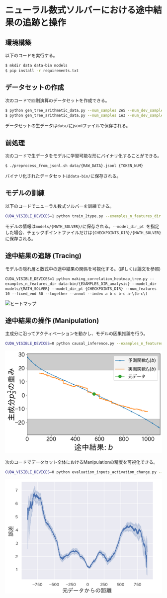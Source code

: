 # ニューラル数式ソルバーにおける途中結果の追跡と操作

## 環境構築
以下のコードを実行する。
```bash
$ mkdir data data-bin models
$ pip install -r requirements.txt
```


## データセットの作成
次のコードで四則演算のデータセットを作成できる。
```bash
$ python gen_tree_arithmetic_data.py --num_samples 2e5 --num_dev_samples 1e4 --num_limit 1000 --num_limit_min 1 --depth 4 #訓練、検証用
$ python gen_tree_arithmetic_data.py --num_samples 1e3 --num_dev_samples 1e3 --num_limit 1000 --num_limit_min 100 --depth 2 --short --sub #モデル分析用
```
データセットの生データは`data/`にjsonlファイルで保存される。

## 前処理
次のコードで生データをモデルに学習可能な形にバイナリ化することができる。
```bash
$ ./preprocess_from_jsonl.sh data/{RAW_DATA}.jsonl {TOKEN_NUM}
```
バイナリ化されたデータセットは`data-bin/`に保存される。

## モデルの訓練
以下のコードでニューラル数式ソルバーを訓練できる。
```bash
CUDA_VISIBLE_DEVICES=1 python train_2type.py --examples_n_features_dir data-bin/{EXAMPLES_DIR_train} --train_batch_size 64 --model_dir {MATH_SOLVER} --model_dir_pt {CHECKPOINTS_DIR} --num_train_epoch 5 --lr 5e-5
```
モデルの情報は`models/{MATH_SOLVER}/`に保存される。`--model_dir_pt `を指定した場合、チェックポイントファイルだけは`{CHECKPOINTS_DIR}/{MATH_SOLVER}`に保存される。

## 途中結果の追跡 (Tracing)
モデルの隠れ層と数式中の途中結果の関係を可視化する。(詳しくは論文を参照)
```
CUDA_VISIBLE_DEVICES=1 python making_correlation_heatmap_tree.py --examples_n_features_dir data-bin/{EXAMPLES_DIR_analysis} --model_dir models/{MATH_SOLVER} --model_dir_pt {CHECKPOINTS_DIR} --num_features 10 --fixed_end 50 --together --annot --index a b c b-c a-\(b-c\)
```
![ヒートマップ](figures/pca_relation_heatmap_alllayer_10_abs_with_var_(a-(b-c)).png)
## 途中結果の操作 (Manipulation)
主成分に沿ってアクティベーションを動かし、モデルの因果推論を行う。
```bash
CUDA_VISIBLE_DEVICES=0 python causal_inference.py --examples_n_features_dir data-bin/{EXAMPLES_DIR_analysis} --model_dir models/{MATH_SOLVER} --model_dir_pt {CHECKPOINTS_DIR} --fixed_end 50 --num_features 10 --eliminate_layer 1 --eliminate_k 3 --idx 20 --target_arg b
```
![1インスタンスに対するmanipulationの結果](figures/predict_component_change_layer1_k3_idx20_10features_shade.png)

次のコードでデータセット全体におけるManipulationの精度を可視化できる。
```bash
CUDA_VISIBLE_DEVICES=0 python evaluation_inputs_activation_change.py --examples_n_features_dir data-bin/{EXAMPLES_DIR_analysis}  --model_dir models/{MATH_SOLVER} --model_dir_pt {CHECKPOINTS_DIR} --num_features 10  --fixed_end 50 --eliminate_layer 1 --eliminate_k 3  --target_arg b
```
![データセット全体に対するmanipulation結果](figures/eval_b_l1_k3_error_median.png)

[def]: figures/pca_relation_heatmap_alllay
